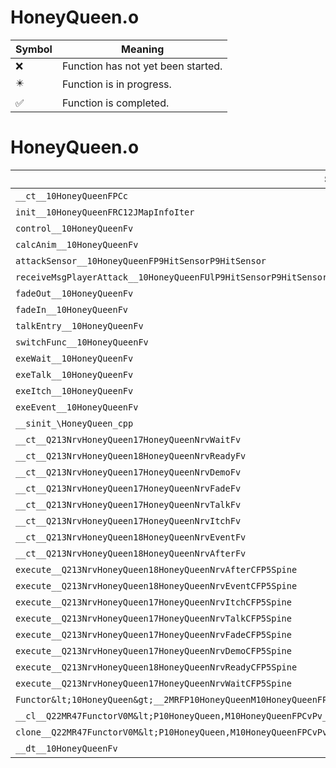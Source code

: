# HoneyQueen.o
| Symbol | Meaning 
| ------------- | ------------- 
| :x: | Function has not yet been started. 
| :eight_pointed_black_star: | Function is in progress. 
| :white_check_mark: | Function is completed. 


# HoneyQueen.o
| Symbol | Decompiled? |
| ------------- | ------------- |
| `__ct__10HoneyQueenFPCc` | :x: |
| `init__10HoneyQueenFRC12JMapInfoIter` | :x: |
| `control__10HoneyQueenFv` | :x: |
| `calcAnim__10HoneyQueenFv` | :x: |
| `attackSensor__10HoneyQueenFP9HitSensorP9HitSensor` | :x: |
| `receiveMsgPlayerAttack__10HoneyQueenFUlP9HitSensorP9HitSensor` | :x: |
| `fadeOut__10HoneyQueenFv` | :x: |
| `fadeIn__10HoneyQueenFv` | :x: |
| `talkEntry__10HoneyQueenFv` | :x: |
| `switchFunc__10HoneyQueenFv` | :x: |
| `exeWait__10HoneyQueenFv` | :x: |
| `exeTalk__10HoneyQueenFv` | :x: |
| `exeItch__10HoneyQueenFv` | :x: |
| `exeEvent__10HoneyQueenFv` | :x: |
| `__sinit_\HoneyQueen_cpp` | :x: |
| `__ct__Q213NrvHoneyQueen17HoneyQueenNrvWaitFv` | :x: |
| `__ct__Q213NrvHoneyQueen18HoneyQueenNrvReadyFv` | :x: |
| `__ct__Q213NrvHoneyQueen17HoneyQueenNrvDemoFv` | :x: |
| `__ct__Q213NrvHoneyQueen17HoneyQueenNrvFadeFv` | :x: |
| `__ct__Q213NrvHoneyQueen17HoneyQueenNrvTalkFv` | :x: |
| `__ct__Q213NrvHoneyQueen17HoneyQueenNrvItchFv` | :x: |
| `__ct__Q213NrvHoneyQueen18HoneyQueenNrvEventFv` | :x: |
| `__ct__Q213NrvHoneyQueen18HoneyQueenNrvAfterFv` | :x: |
| `execute__Q213NrvHoneyQueen18HoneyQueenNrvAfterCFP5Spine` | :x: |
| `execute__Q213NrvHoneyQueen18HoneyQueenNrvEventCFP5Spine` | :x: |
| `execute__Q213NrvHoneyQueen17HoneyQueenNrvItchCFP5Spine` | :x: |
| `execute__Q213NrvHoneyQueen17HoneyQueenNrvTalkCFP5Spine` | :x: |
| `execute__Q213NrvHoneyQueen17HoneyQueenNrvFadeCFP5Spine` | :x: |
| `execute__Q213NrvHoneyQueen17HoneyQueenNrvDemoCFP5Spine` | :x: |
| `execute__Q213NrvHoneyQueen18HoneyQueenNrvReadyCFP5Spine` | :x: |
| `execute__Q213NrvHoneyQueen17HoneyQueenNrvWaitCFP5Spine` | :x: |
| `Functor&lt;10HoneyQueen&gt;__2MRFP10HoneyQueenM10HoneyQueenFPCvPv_v_Q22MR47FunctorV0M&lt;P10HoneyQueen,M10HoneyQueenFPCvPv_v&gt;` | :x: |
| `__cl__Q22MR47FunctorV0M&lt;P10HoneyQueen,M10HoneyQueenFPCvPv_v&gt;CFv` | :x: |
| `clone__Q22MR47FunctorV0M&lt;P10HoneyQueen,M10HoneyQueenFPCvPv_v&gt;CFP7JKRHeap` | :x: |
| `__dt__10HoneyQueenFv` | :x: |
